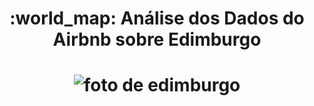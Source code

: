 <h1 align=center>
  :world_map: Análise dos Dados do Airbnb sobre Edimburgo 
<h1>

<p align=center>
  <img alt="foto de edimburgo" scr="https://www.onde-e-quando.net/site/images/illustration/edimbourg_897.jpg">
</p>

